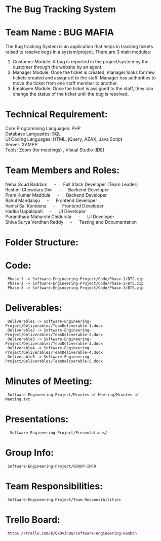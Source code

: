 # The Bug Tracking System
# Team Name : BUG MAFIA


The Bug tracking System is an application that helps in tracking tickets raised to resolve bugs in a system/project. 
There are 3 main modules: 
1. Customer Module: A bug is reported in the project/system by the customer through the website by an agent. 
2. Manager Module: Once the ticket is created, manager looks for new tickets created and assigns it to the staff. Manager has authorities to move the ticket from one staff member to another.
3. Employee Module: Once the ticket is assigned to the staff, they can change the status of the ticket until the bug is resolved. 

# Technical Requirement: 

  Core Programming Languages: PHP <br/>
  Database Languades: SQL <br/>
  UI Coding Languages: HTML, jQuery, AZAX, Java Script <br/>
  Server: XAMPP <br/>
  Tools: Zoom (for meetings) , Visual Studio (IDE) <br/>

# Team Members and Roles:

  Neha Goud Baddam &emsp; - &emsp; Full Stack Developer  (Team Leader) <br/>
  Reshmi Chowdary Divi &emsp; - &emsp; Backend Developer  <br/>
  Prem Kumar Maddula &emsp; - &emsp; Backend Developer  <br/>
  Rahul Mandaloju &emsp; - &emsp; Frontend Developer  <br/>
  Vamsi Sai Konidena &emsp; - &emsp; Frontend Developer  <br/>
  Harika Uppalapati &emsp; - &emsp; UI Developer  <br/>
  Purandhara Maharshi Chidurala &emsp; - &emsp; UI Developer  <br/>
  Shiva Surya Vardhan Reddy &emsp; - &emsp; Testing and Documentation  <br/>

# Folder Structure:

  # Code:
     Phase-1 -> Software-Engineering-Project/Code/Phase-1/BTS.zip
     Phase-2 -> Software-Engineering-Project/Code/Phase-2/BTS.zip
     Phase-3 -> Software-Engineering-Project/Code/Phase-3/BTS.zip
  # Deliverables:
     Deliverable1 -> Software-Engineering-Project/Deliverables/TeamDeliverable-1.docx
     Deliverable2 -> Software-Engineering-Project/Deliverables/TeamDeliverable-2.docx
     Deliverable3 -> Software-Engineering-Project/Deliverables/TeamDeliverable-3.docx
     Deliverable4 -> Software-Engineering-Project/Deliverables/TeamDeliverable-4.docx
     Deliverable5 -> Software-Engineering-Project/Deliverables/TeamDeliverable-5.docx
    
  # Minutes of Meeting:
     Software-Engineering-Project/Minutes of Meeting/Minutes of Meeting.txt
     
  # Presentations:
      Software-Engineering-Project/Presentations/
   
  # Group Info:
     Software-Engineering-Project/GROUP-INFO
  
  # Team Responsibilities:
     Software-Engineering-Project/Team Responsibilities
  
  # Trello Board:
     https://trello.com/b/QxOvInOu/software-engineering-kanban 
       
